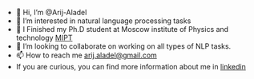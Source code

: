- 👋 Hi, I’m @Arij-Aladel
- 👀 I’m interested in natural language processing tasks
- 🌱 I Finished my Ph.D student at Moscow institute of Physics and technology [MIPT](https://www.google.com/url?sa=t&rct=j&q=&esrc=s&source=web&cd=&cad=rja&uact=8&ved=2ahUKEwjH7qf-_M_5AhXCl4sKHc2NC6gQFnoECA0QAQ&url=https%3A%2F%2Fmipt.ru%2Fenglish%2F&usg=AOvVaw0jXEF5fw2D94tCfdE2QA91)
- 💞️ I’m looking to collaborate on working on all types of NLP tasks.
- 📫 How to reach me arij.aladel@gmail.com
- If you are curious, you can find more information about me in [linkedin](https://www.linkedin.com/in/arij-al-adel-07b9961b1/)





<!---
Arij-Aladel/Arij-Aladel is a ✨ special ✨ repository because its `README.md` (this file) appears on your GitHub profile.
You can click the Preview link to take a look at your changes.
--->
